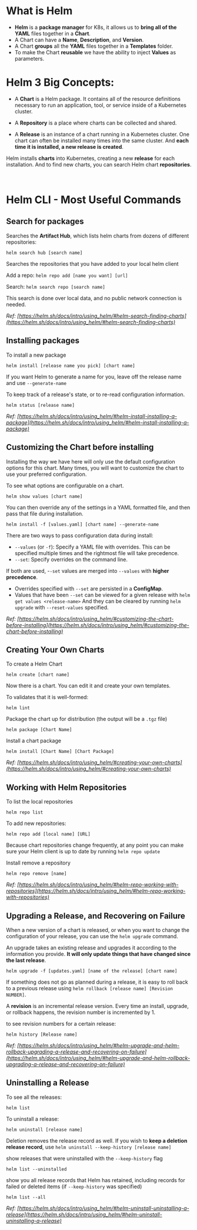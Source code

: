# What is Helm

- **Helm** is a **package manager** for K8s, it allows us to **bring all of the YAML** files together in a **Chart**.
- A Chart can have a **Name**, **Description**, and **Version**.
- A Chart **groups** all the **YAML** files together in a **Templates** folder.
- To make the Chart **reusable** we have the ability to inject **Values** as parameters.

# Helm 3 Big Concepts:

- A **Chart** is a Helm package. It contains all of the resource definitions necessary to run an application, tool, or service inside of a Kubernetes cluster.

- A **Repository** is a place where charts can be collected and shared.

- A **Release** is an instance of a chart running in a Kubernetes cluster. One chart can often be installed many times into the same cluster. And **each time it is installed, a new release is created**.

Helm installs **charts** into Kubernetes, creating a new **release** for each installation. And to find new charts, you can search Helm chart **repositories**.

<br/>

# Helm CLI - Most Useful Commands

## Search for packages

Searches the **Artifact Hub**, which lists helm charts from dozens of different repositories:

`helm search hub [search name]`

Searches the repositories that you have added to your local helm client

Add a repo: `helm repo add [name you want] [url]`

Search: `helm search repo [search name]`

This search is done over local data, and no public network connection is needed.

_Ref: [https://helm.sh/docs/intro/using_helm/#helm-search-finding-charts](https://helm.sh/docs/intro/using_helm/#helm-search-finding-charts)_

## Installing packages

To install a new package

`helm install [release name you pick] [chart name]`

If you want Helm to generate a name for you, leave off the release name and use `--generate-name`

To keep track of a release's state, or to re-read configuration information.

`helm status [release name]`

_Ref: [https://helm.sh/docs/intro/using_helm/#helm-install-installing-a-package](https://helm.sh/docs/intro/using_helm/#helm-install-installing-a-package)_

## Customizing the Chart before installing

Installing the way we have here will only use the default configuration options for this chart. Many times, you will want to customize the chart to use your preferred configuration.

To see what options are configurable on a chart.

`helm show values [chart name]`

You can then override any of the settings in a YAML formatted file, and then pass that file during installation.

`helm install -f [values.yaml] [chart name] --generate-name`

There are two ways to pass configuration data during install:

- `--values` (or `-f`): Specify a YAML file with overrides. This can be specified multiple times and the rightmost file will take precedence.
- `--set`: Specify overrides on the command line.

If both are used, -`-set` values are merged into `--values` with **higher precedence**.

- Overrides specified with `--set` are persisted in a **ConfigMap**.
- Values that have been `--set` can be viewed for a given release with
  `helm get values <release-name>`
  And they can be cleared by running `helm upgrade` with `--reset-values` specified.

_Ref: [https://helm.sh/docs/intro/using_helm/#customizing-the-chart-before-installing](https://helm.sh/docs/intro/using_helm/#customizing-the-chart-before-installing)_

## Creating Your Own Charts

To create a Helm Chart

`helm create [chart name]`

Now there is a chart. You can edit it and create your own templates.

To validates that it is well-formed:

`helm lint`

Package the chart up for distribution (the output will be a `.tgz` file)

`helm package [Chart Name]`

Install a chart package

`helm install [Chart Name] [Chart Package]`

_Ref: [https://helm.sh/docs/intro/using_helm/#creating-your-own-charts](https://helm.sh/docs/intro/using_helm/#creating-your-own-charts)_

## Working with Helm Repositories

To list the local repositories

`helm repo list`

To add new repositories:

`helm repo add [local name] [URL]`

Because chart repositories change frequently, at any point you can make sure your Helm client is up to date by running `helm repo update`

Install remove a repository

`helm repo remove [name]`

_Ref: [https://helm.sh/docs/intro/using_helm/#helm-repo-working-with-repositories](https://helm.sh/docs/intro/using_helm/#helm-repo-working-with-repositories)_

## Upgrading a Release, and Recovering on Failure

When a new version of a chart is released, or when you want to change the configuration of your release, you can use the `helm upgrade` command.

An upgrade takes an existing release and upgrades it according to the information you provide. **It will only update things that have changed since the last release**.

`helm upgrade -f [updates.yaml] [name of the release] [chart name]`

If something does not go as planned during a release, it is easy to roll back to a previous release using `helm rollback [release name] [Revision NUMBER]`.

A **revision** is an incremental release version. Every time an install, upgrade, or rollback happens, the revision number is incremented by 1.

to see revision numbers for a certain release:

`helm history [Release name]`

_Ref: [https://helm.sh/docs/intro/using_helm/#helm-upgrade-and-helm-rollback-upgrading-a-release-and-recovering-on-failure](https://helm.sh/docs/intro/using_helm/#helm-upgrade-and-helm-rollback-upgrading-a-release-and-recovering-on-failure)_

## Uninstalling a Release

To see all the releases:

`helm list`

To uninstall a release:

`helm uninstall [release name]`

Deletion removes the release record as well. If you wish to **keep a deletion release record**, use `helm uninstall --keep-history [release name]`

show releases that were uninstalled with the `--keep-history` flag

`helm list --uninstalled`

show you all release records that Helm has retained, including records for failed or deleted items (if `--keep-history` was specified)

`helm list --all`

_Ref: [https://helm.sh/docs/intro/using_helm/#helm-uninstall-uninstalling-a-release](https://helm.sh/docs/intro/using_helm/#helm-uninstall-uninstalling-a-release)_
